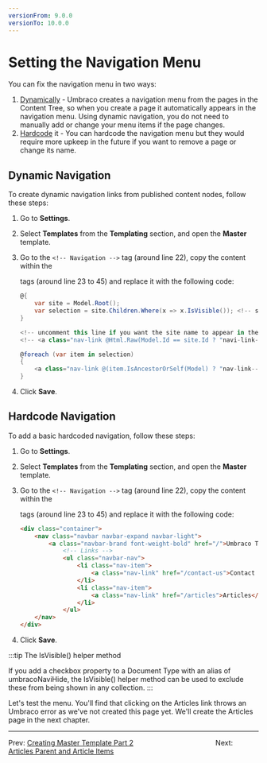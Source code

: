 ```yaml
---
versionFrom: 9.0.0
versionTo: 10.0.0
---
```

# Setting the Navigation Menu

You can fix the navigation menu in two ways:

1. [Dynamically](#dynamic-navigation) - Umbraco creates a navigation menu from the pages in the Content Tree, so when you create a page it automatically appears in the navigation menu. Using dynamic navigation, you do not need to manually add or change your menu items if the page changes.
2. [Hardcode](#hardcode-navigation) it - You can hardcode the navigation menu but they would require more upkeep in the future if you  want to remove a page or change its name.

## Dynamic Navigation

To create dynamic navigation links from published content nodes, follow these steps:

1. Go to **Settings**.
2. Select **Templates** from the **Templating** section, and open the **Master** template.
3. Go to the `<!-- Navigation -->` tag (around line 22), copy the content within the <div> tags (around line 23 to 45) and replace it with the following code:

    ```csharp
    @{ 
        var site = Model.Root();
        var selection = site.Children.Where(x => x.IsVisible()); <!-- see below for explanation of IsVisible helper method -->
    }

    <!-- uncomment this line if you want the site name to appear in the top navigation -->
    <!-- <a class="nav-link @Html.Raw(Model.Id == site.Id ? "navi-link--active" : "")" href="@site.Url()">@site.Name()</a> -->

    @foreach (var item in selection)
    {
        <a class="nav-link @(item.IsAncestorOrSelf(Model) ? "nav-link--active" : null)" href="@item.Url()">@item.Name()</a>
    }

    ```

4. Click **Save**.

## Hardcode Navigation

To add a basic hardcoded navigation, follow these steps:

1. Go to **Settings**.
2. Select **Templates** from the **Templating** section, and open the **Master** template.
3. Go to the `<!-- Navigation -->` tag (around line 22), copy the content within the <div> tags (around line 23 to 45) and replace it with the following code:

    ```html
    <div class="container">
		<nav class="navbar navbar-expand navbar-light">
			<a class="navbar-brand font-weight-bold" href="/">Umbraco TV</a>
				<!-- Links -->
				<ul class="navbar-nav">
					<li class="nav-item">
					    <a class="nav-link" href="/contact-us">Contact Us</a>
					</li>
					<li class="nav-item">
					    <a class="nav-link" href="/articles">Articles</a>
                    </li>
				</ul>
		</nav>
	</div>
    ```

4. Click **Save**.

:::tip The IsVisible() helper method

If you add a checkbox property to a Document Type with an alias of umbracoNaviHide, the IsVisible() helper method can be used to exclude these from being shown in any collection.
:::

Let's test the menu. You'll find that clicking on the Articles link throws an Umbraco error as we've not created this page yet. We'll create the Articles page in the next chapter.

---

Prev: [Creating Master Template Part 2](../Creating-Master-Template-Part-2)  &emsp; &emsp; &emsp; &emsp; &emsp; &emsp; &emsp; &emsp; &emsp; Next: [Articles Parent and Article Items](../Articles-Parent-and-Article-Items)
